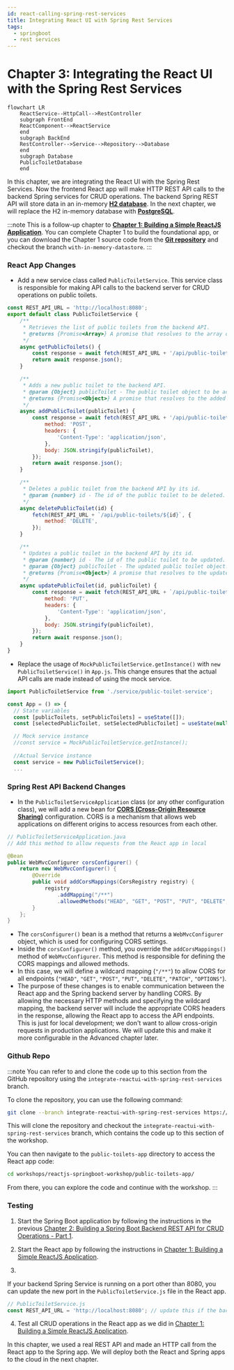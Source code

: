 ```yaml
---
id: react-calling-spring-rest-services
title: Integrating React UI with Spring Rest Services
tags:
  - springboot
  - rest services
---
```

# Chapter 3: Integrating the React UI with the Spring Rest Services

```mermaid
flowchart LR
    ReactService--HttpCall-->RestController
    subgraph FrontEnd
    ReactComponent-->ReactService
    end
    subgraph BackEnd
    RestController-->Service-->Repository-->Database
    end
    subgraph Database
    PublicToiletDatabase
    end
```

In this chapter, we are integrating the React UI with the Spring Rest Services. Now the frontend React app will make HTTP REST API calls to the backend Spring services for CRUD operations. The backend Spring REST API will store data in an in-memory [**H2 database**](https://www.h2database.com/html/main.html). In the next chapter, we will replace the H2 in-memory database with [**PostgreSQL**](https://www.postgresql.org/).

:::note
This is a follow-up chapter to [**Chapter 1: Building a Simple ReactJS Application**](./2-reactjs-web.md). You can complete Chapter 1 to build the foundational app, or you can download the Chapter 1 source code from the [**Git repository**](https://github.com/certifysphere/workshops.git) and checkout the branch `with-in-memory-datastore`.
:::

### React App Changes
- Add a new service class called `PublicToiletService`. This service class is responsible for making API calls to the backend server for CRUD operations on public toilets.

```javascript
const REST_API_URL = 'http://localhost:8080';
export default class PublicToiletService {
    /**
     * Retrieves the list of public toilets from the backend API.
     * @returns {Promise<Array>} A promise that resolves to the array of public toilets.
     */
    async getPublicToilets() {
        const response = await fetch(REST_API_URL + '/api/public-toilets');
        return await response.json();
    }

    /**
     * Adds a new public toilet to the backend API.
     * @param {Object} publicToilet - The public toilet object to be added.
     * @returns {Promise<Object>} A promise that resolves to the added public toilet object.
     */
    async addPublicToilet(publicToilet) {
        const response = await fetch(REST_API_URL + '/api/public-toilets', {
            method: 'POST',
            headers: {
                'Content-Type': 'application/json',
            },
            body: JSON.stringify(publicToilet),
        });
        return await response.json();
    }

    /**
     * Deletes a public toilet from the backend API by its id.
     * @param {number} id - The id of the public toilet to be deleted.
     */
    async deletePublicToilet(id) {
        fetch(REST_API_URL + `/api/public-toilets/${id}`, {
            method: 'DELETE',
        });
    }

    /**
     * Updates a public toilet in the backend API by its id.
     * @param {number} id - The id of the public toilet to be updated.
     * @param {Object} publicToilet - The updated public toilet object.
     * @returns {Promise<Object>} A promise that resolves to the updated public toilet object.
     */
    async updatePublicToilet(id, publicToilet) {
        const response = await fetch(REST_API_URL + `/api/public-toilets/${id}`, {
            method: 'PUT',
            headers: {
                'Content-Type': 'application/json',
            },
            body: JSON.stringify(publicToilet),
        });
        return await response.json();
    }
}
```

- Replace the usage of `MockPublicToiletService.getInstance()` with `new PublicToiletService()` in `App.js`. This change ensures that the actual API calls are made instead of using the mock service.

```javascript
import PublicToiletService from './service/public-toilet-service';

const App = () => {
  // State variables
  const [publicToilets, setPublicToilets] = useState([]);
  const [selectedPublicToilet, setSelectedPublicToilet] = useState(null);

  // Mock service instance
  //const service = MockPublicToiletService.getInstance();
  
  //Actual Service instance
  const service = new PublicToiletService();
  ...
```

### Spring Rest API Backend Changes
- In the `PublicToiletServiceApplication` class (or any other configuration class), we will add a new bean for [**CORS (Cross-Origin Resource Sharing)**](https://developer.mozilla.org/en-US/docs/Web/HTTP/CORS) configuration. CORS is a mechanism that allows web applications on different origins to access resources from each other.

```java
// PublicToiletServiceApplication.java
// Add this method to allow requests from the React app in local

@Bean
public WebMvcConfigurer corsConfigurer() {
    return new WebMvcConfigurer() {
        @Override
        public void addCorsMappings(CorsRegistry registry) {
            registry
                .addMapping("/**")
                .allowedMethods("HEAD", "GET", "POST", "PUT", "DELETE", "PATCH", "OPTIONS");
        }
    };
}
```

- The `corsConfigurer()` bean is a method that returns a `WebMvcConfigurer` object, which is used for configuring CORS settings.
- Inside the `corsConfigurer()` method, you override the `addCorsMappings()` method of `WebMvcConfigurer`. This method is responsible for defining the CORS mappings and allowed methods.
- In this case, we will define a wildcard mapping (`"/**"`) to allow CORS for all endpoints (`"HEAD"`, `"GET"`, `"POST"`, `"PUT"`, `"DELETE"`, `"PATCH"`, `"OPTIONS"`).
- The purpose of these changes is to enable communication between the React app and the Spring backend server by handling CORS. By allowing the necessary HTTP methods and specifying the wildcard mapping, the backend server will include the appropriate CORS headers in the response, allowing the React app to access the API endpoints. This is just for local development; we don't want to allow cross-origin requests in production applications. We will update this and make it more configurable in the Advanced chapter later.

### Github Repo
:::note
You can refer to and clone the code up to this section from the GitHub repository using the `integrate-reactui-with-spring-rest-services` branch.

To clone the repository, you can use the following command:

```bash
git clone --branch integrate-reactui-with-spring-rest-services https://github.com/certifysphere/workshops.git
```

This will clone the repository and checkout the `integrate-reactui-with-spring-rest-services` branch, which contains the code up to this section of the workshop.

You can then navigate to the `public-toilets-app` directory to access the React app code:

```bash
cd workshops/reactjs-springboot-workshop/public-toilets-app/
```

From there, you can explore the code and continue with the workshop.
:::

### Testing 

1. Start the Spring Boot application by following the instructions in the previous [Chapter 2: Building a Spring Boot Backend REST API for CRUD Operations - Part 1](3-springboot-rest-services-part-1.md#run-the-service).

2. Start the React app by following the instructions in [Chapter 1: Building a Simple ReactJS Application](2-reactjs-web.md#run-react-app).

3.

 If your backend Spring Service is running on a port other than 8080, you can update the new port in the `PublicToiletService.js` file in the React app.

```javascript
// PublicToiletService.js
const REST_API_URL = 'http://localhost:8080'; // update this if the backend API is running on another port
```

4. Test all CRUD operations in the React app as we did in [Chapter 1: Building a Simple ReactJS Application](2-reactjs-web.md#testing).

In this chapter, we used a real REST API and made an HTTP call from the React app to the Spring app. We will deploy both the React and Spring apps to the cloud in the next chapter.